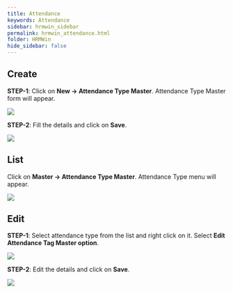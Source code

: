 ```yaml
---
title: Attendance
keywords: Attendance
sidebar: hrmwin_sidebar
permalink: hrmwin_attendance.html
folder: HRMWin   
hide_sidebar: false
---
```


## Create

**STEP-1**: Click on **New -> Attendance Type Master**. Attendance Type Master form will appear.

![](http://docs.risersoft.com/hrmnirvana/ImagesExt/image8_54.jpg)

**STEP-2**: Fill the details and click on **Save**.

![](http://docs.risersoft.com/hrmnirvana/ImagesExt/image8_55.jpg)

## List

Click on **Master -> Attendance Type Master**. Attendance Type menu will appear.

 ![](http://docs.risersoft.com/hrmnirvana/ImagesExt/image8_56.jpg)

## Edit

**STEP-1**: Select attendance type from the list and right click on it. Select **Edit Attendance Tag Master option**.

![](http://docs.risersoft.com/hrmnirvana/ImagesExt/image8_57.jpg)


**STEP-2**: Edit the details and click on **Save**.

![](http://docs.risersoft.com/hrmnirvana/ImagesExt/image8_58.jpg)
